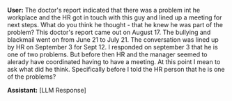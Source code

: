 **User:**
The doctor's report indicated that there was a problem int he workplace and the HR got in touch with this guy and lined up a meeting for next steps. What do you think he thought - that he knew he was part of the problem? This doctor's report came out on August 17. The bullying and blackmail went on from June 21 to July 21. The conversation was lined up by HR on September 3 for Sept 12. I responded on september 3 that he is one of two problems. But before then HR and the manager seemed to alerady have coordinated having to have a meeting. At this point I mean to ask what did he think. Specifically before I told the HR person that he is one of the problems? 

**Assistant:**
[LLM Response]

